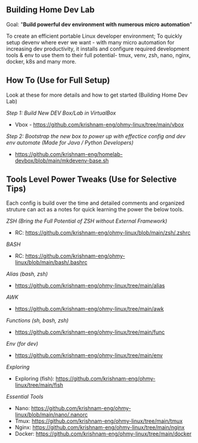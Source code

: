 ## Building Home Dev Lab

Goal: "**Build powerful dev environment with numerous micro automation**"


To create an efficient portable Linux developer environment; To quickly setup devenv where ever we want - with many micro automation for increasing dev productivity, it installs and configure required development tools & env to use them to their full potential- tmux, venv, zsh, nano, nginx, docker, k8s and many more.

## How To (Use for Full Setup)
Look at these for more details and how to get started (Building Home Dev Lab)

_Step 1: Build New DEV Box/Lab in VirtualBox_
- Vbox - https://github.com/krishnam-eng/ohmy-linux/tree/main/vbox

_Step 2: Bootstrap the new box to power up with effectice config and dev env automate (Made for Java / Python Developers)_
- https://github.com/krishnam-eng/homelab-devbox/blob/main/mkdevenv-base.sh 


## Tools Level Power Tweaks (Use for Selective Tips)

Each config is build over the time and detailed comments and organized struture can act as a notes for quick learning the power the below tools.

_ZSH (Bring the Full Potential of ZSH without External Framework)_
  - RC: https://github.com/krishnam-eng/ohmy-linux/blob/main/zsh/.zshrc

_BASH_
  - RC: https://github.com/krishnam-eng/ohmy-linux/blob/main/bash/.bashrc

_Alias (bash, zsh)_ 
  - https://github.com/krishnam-eng/ohmy-linux/tree/main/alias

_AWK_
  - https://github.com/krishnam-eng/ohmy-linux/tree/main/awk

_Functions (sh, bash, zsh)_
  - https://github.com/krishnam-eng/ohmy-linux/tree/main/func

_Env (for dev)_
  - https://github.com/krishnam-eng/ohmy-linux/tree/main/env
  
_Exploring_
  - Exploring (fish): https://github.com/krishnam-eng/ohmy-linux/tree/main/fish

_Essential Tools_
  - Nano:  https://github.com/krishnam-eng/ohmy-linux/blob/main/nano/.nanorc
  - Tmux: https://github.com/krishnam-eng/ohmy-linux/tree/main/tmux
  - Nginx: https://github.com/krishnam-eng/ohmy-linux/tree/main/nginx
  - Docker:  https://github.com/krishnam-eng/ohmy-linux/tree/main/docker



